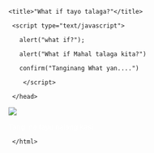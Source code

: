 <DOCTYPE html>

<html>

   <head>

    <title>"What if tayo talaga?"</title>

     <script type="text/javascript">

       alert("what if?");

       alert("What if Mahal talaga kita?")

       confirm("Tanginang What yan....")

        </script>

     </head>
   <style>
      
   </style>
   <body>
      <img src="https://media.tenor.com/5gdedXcVBgYAAAAi/pat-hug.gif">
      <p style="color:white">Tang ina tayu nalang kasi</p>
     </body>

     </html>
